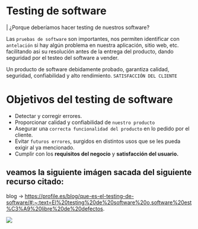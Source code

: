 # Testing de software

| ¿Porque deberíamos hacer testing de nuestros software?

Las `pruebas de software` son importantes, nos permiten identificar con `antelación` si hay algún problema en nuestra aplicación, sitio web, etc.
facilitando asi su resolución antes de la entrega del producto, dando seguridad por el testeo del software a vender.

Un producto de software debidamente probado, garantiza calidad, seguridad, confiabilidad y alto rendimiento. `SATISFACCIÓN DEL CLIENTE`

# Objetivos del testing de software

- Detectar y corregir errores.
- Proporcionar calidad y confiabilidad de `nuestro producto`
- Asegurar una `correcta funcionalidad del producto` en lo pedido por el cliente.
- Evitar `futuros errores`, surgidos en distintos usos que se les pueda exigir al ya mencionado.
- Cumplir con los **requisitos del negocio** y **satisfacción del usuario.**

## veamos la siguiente imágen sacada del siguiente recurso citado:

blog -> https://profile.es/blog/que-es-el-testing-de-software/#:~:text=El%20testing%20de%20software%20o,software%20est%C3%A9%20libre%20de%20defectos.

<img src="https://user-images.githubusercontent.com/69850751/191022134-5a917f7b-71f6-4205-b4dd-81519175aeda.png"/>
